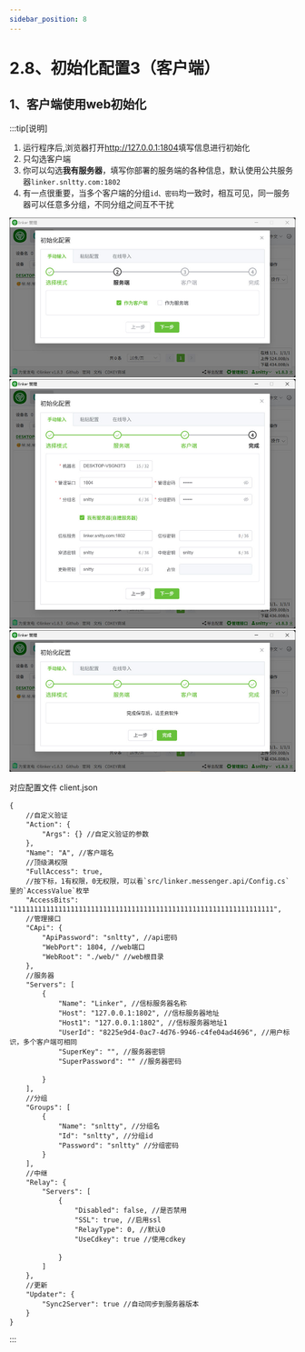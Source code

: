 ```yaml
---
sidebar_position: 8
---
```


# 2.8、初始化配置3（客户端）


## 1、客户端使用web初始化

:::tip[说明]
1. 运行程序后,浏览器打开<a href="http://127.0.0.1:1804" target="_blank">http://127.0.0.1:1804</a>填写信息进行初始化
2. 只勾选客户端
3. 你可以勾选**我有服务器**，填写你部署的服务端的各种信息，默认使用公共服务器`linker.snltty.com:1802`
4. 有一点很重要，当多个客户端的分组`id、密码`均一致时，相互可见，同一服务器可以任意多分组，不同分组之间互不干扰

![](./img/client1.jpg)
![](./img/client2.jpg)
![](./img/client3.jpg)

对应配置文件 client.json
```
{
    //自定义验证
    "Action": {
        "Args": {} //自定义验证的参数
    },
    "Name": "A", //客户端名
    //顶级满权限
    "FullAccess": true,
    //按下标，1有权限，0无权限，可以看`src/linker.messenger.api/Config.cs`里的`AccessValue`枚举
    "AccessBits": "1111111111111111111111111111111111111111111111111111111111111111",
    //管理接口
    "CApi": {
        "ApiPassword": "snltty", //api密码
        "WebPort": 1804, //web端口
        "WebRoot": "./web/" //web根目录
    },
    //服务器
    "Servers": [
        {
            "Name": "Linker", //信标服务器名称
            "Host": "127.0.0.1:1802", //信标服务器地址
            "Host1": "127.0.0.1:1802", //信标服务器地址1
            "UserId": "8225e9d4-0ac7-4d76-9946-c4fe04ad4696", //用户标识，多个客户端可相同
            "SuperKey": "", //服务器密钥
            "SuperPassword": "" //服务器密码

        }
    ],
    //分组
    "Groups": [
        {
            "Name": "snltty", //分组名
            "Id": "snltty", //分组id
            "Password": "snltty" //分组密码
        }
    ],
    //中继
    "Relay": {
        "Servers": [
            {
                "Disabled": false, //是否禁用
                "SSL": true, //启用ssl
                "RelayType": 0, //默认0
                "UseCdkey": true //使用cdkey

            }
        ]
    },
    //更新
    "Updater": {
        "Sync2Server": true //自动同步到服务器版本
    }
}
```
:::


